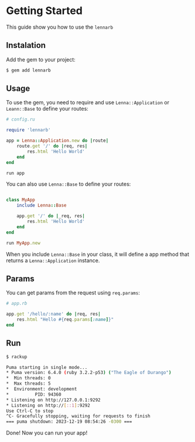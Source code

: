 # Getting Started

This guide show you how to use the `lennarb`

## Instalation

Add the gem to your project:

```bash
$ gem add lennarb
```

## Usage

To use the gem, you need to require and use `Lenna::Application` or `Leann::Base` to define your routes:

```ruby
# config.ru

require 'lennarb'

app = Lenna::Application.new do |route|
	route.get '/' do |req, res|
		res.html 'Hello World'
	end
end

run app
```

You can also use `Lenna::Base` to define your routes:

```ruby

class MyApp
	include Lenna::Base

	app.get '/' do |_req, res|
		res.html 'Hello World'
	end
end

run MyApp.new
```

When you include `Lenna::Base` in your class, it will define a app method that returns a `Lenna::Application` instance.

## Params

You can get params from the request using `req.params`:

```ruby
# app.rb

app.get '/hello/:name' do |req, res|
	res.html "Hello #{req.params[:name]}"
end
```


## Run

```bash
$ rackup

Puma starting in single mode...
* Puma version: 6.4.0 (ruby 3.2.2-p53) ("The Eagle of Durango")
*  Min threads: 0
*  Max threads: 5
*  Environment: development
*          PID: 94360
* Listening on http://127.0.0.1:9292
* Listening on http://[::1]:9292
Use Ctrl-C to stop
^C- Gracefully stopping, waiting for requests to finish
=== puma shutdown: 2023-12-19 08:54:26 -0300 ===
```

Done! Now you can run your app!
